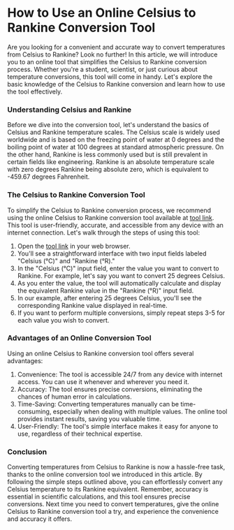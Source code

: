How to Use an Online Celsius to Rankine Conversion Tool
=======================================================

Are you looking for a convenient and accurate way to convert temperatures from Celsius to Rankine? Look no further! In this article, we will introduce you to an online tool that simplifies the Celsius to Rankine conversion process. Whether you're a student, scientist, or just curious about temperature conversions, this tool will come in handy. Let's explore the basic knowledge of the Celsius to Rankine conversion and learn how to use the tool effectively.

### Understanding Celsius and Rankine

Before we dive into the conversion tool, let's understand the basics of Celsius and Rankine temperature scales. The Celsius scale is widely used worldwide and is based on the freezing point of water at 0 degrees and the boiling point of water at 100 degrees at standard atmospheric pressure. On the other hand, Rankine is less commonly used but is still prevalent in certain fields like engineering. Rankine is an absolute temperature scale with zero degrees Rankine being absolute zero, which is equivalent to -459.67 degrees Fahrenheit.

### The Celsius to Rankine Conversion Tool

To simplify the Celsius to Rankine conversion process, we recommend using the online Celsius to Rankine conversion tool available at [tool link](https://www.onlinecalculatorsfree.com/convert/celsius-to-rankine.html). This tool is user-friendly, accurate, and accessible from any device with an internet connection. Let's walk through the steps of using this tool:

1. Open the [tool link](https://www.onlinecalculatorsfree.com/convert/celsius-to-rankine.html) in your web browser.
2. You'll see a straightforward interface with two input fields labeled "Celsius (°C)" and "Rankine (°R)."
3. In the "Celsius (°C)" input field, enter the value you want to convert to Rankine. For example, let's say you want to convert 25 degrees Celsius.
4. As you enter the value, the tool will automatically calculate and display the equivalent Rankine value in the "Rankine (°R)" input field.
5. In our example, after entering 25 degrees Celsius, you'll see the corresponding Rankine value displayed in real-time.
6. If you want to perform multiple conversions, simply repeat steps 3-5 for each value you wish to convert.

### Advantages of an Online Conversion Tool

Using an online Celsius to Rankine conversion tool offers several advantages:

1. Convenience: The tool is accessible 24/7 from any device with internet access. You can use it whenever and wherever you need it.
2. Accuracy: The tool ensures precise conversions, eliminating the chances of human error in calculations.
3. Time-Saving: Converting temperatures manually can be time-consuming, especially when dealing with multiple values. The online tool provides instant results, saving you valuable time.
4. User-Friendly: The tool's simple interface makes it easy for anyone to use, regardless of their technical expertise.

### Conclusion

Converting temperatures from Celsius to Rankine is now a hassle-free task, thanks to the online conversion tool we introduced in this article. By following the simple steps outlined above, you can effortlessly convert any Celsius temperature to its Rankine equivalent. Remember, accuracy is essential in scientific calculations, and this tool ensures precise conversions. Next time you need to convert temperatures, give the online Celsius to Rankine conversion tool a try, and experience the convenience and accuracy it offers.